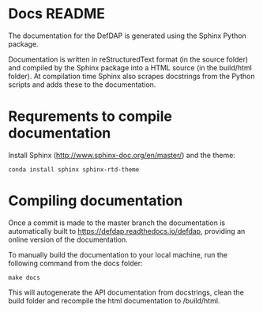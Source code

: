 # Docs README #

The documentation for the DefDAP is generated using the Sphinx Python package.

Documentation is written in reStructuredText format (in the source folder) and compiled by the Sphinx package into a HTML source (in the build/html folder). At compilation time Sphinx also scrapes docstrings from the Python scripts and adds these to the documentation.

Requrements to compile documentation
======================================

Install Sphinx (http://www.sphinx-doc.org/en/master/) and the theme:

`conda install sphinx sphinx-rtd-theme`


Compiling documentation
=========================

Once a commit is made to the master branch the documentation is automatically built to https://defdap.readthedocs.io/defdap, providing an online version of the documentation.

To manually build the documentation to your local machine, run the following command from the docs folder:

`make docs`

This will autogenerate the API documentation from docstrings, clean the build folder and recompile the html documentation to /build/html.